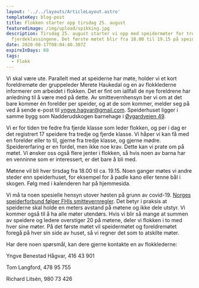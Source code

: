 ```yaml
---
layout: '../../layouts/ArticleLayout.astro'
templateKey: blog-post
title: Flokken starter opp tirsdag 25. august
featuredimage: /img/upload/spikking.jpg
description: Tirsdag 25. august starter vi opp med speidermøter for tredje- og
  fjerdeklassingene. Det første møtet blir fra 18.00 til 19.15 på speiderhuset.
date: 2020-08-17T08:04:40.307Z
expireInDays: 60
tags:
  - Flokk
---
```

Vi skal være ute. Parallelt med at speiderne har møte, holder vi et kort foreldremøte der gruppeleder Merete Haukedal og en av flokklederne informerer om arbeidet i flokken. Det er fint om iallfall de nye foreldrene har anledning til å være med på dette. Av smittevernhensyn ber vi om at det bare kommer én forelder per speider, og at de som kommer, melder seg på ved å sende e-post til yngve.hagvar@gmail.com. Speiderhuset ligger i samme bygg som Nadderudskogen barnehage i [Øygardveien 49](https://goo.gl/maps/jHbkfZtu8mDxiyXy8). 

Vi er for tiden tre fedre fra fjerde klasse som leder flokken, og per i dag er det registrert 17 speidere fra tredje og fjerde klasse. Vi håper vi kan få med en forelder eller to til, gjerne fra tredje klasse, og gjerne mødre. Speidererfaring er en fordel, men ikke noe krav. Dette kan vi prate om på møtet. Vi ønsker oss også flere jenter i flokken, så hvis noen av barna har en venninne som er interessert, er det bare å bli med.

Møtene vil bli hver tirsdag fra 18.00 til ca. 19.15. Noen ganger møtes vi andre steder enn speiderhuset, for eksempel for å padle kano eller tenne bål i skogen. Følg med i kalenderen har på hjemmesida.

Vi må ta noen spesielle hensyn utover høsten på grunn av covid-19. [Norges speiderforbund følger FHIs smittevernregler](https://speiding.no/nyhetsarkiv/rad-og-tips-til-fysiske-og-digitale-speideraktiviteter-fra-norges-speiderforbund-0). Det betyr i praksis at speiderne skal holde en meters avstand på møtene og ikke dele utstyr. Vi kommer også til å ha alle møter utendørs. Hvis vi blir så mange at summen av speidere og ledere overstiger 20 på møtene, deler vi flokken i to med hver sine møter. På det første møtet vil speidermøtet og foreldremøtet foregå på hver sin side av huset, så vi regner det som to atskilte møter.

Har dere noen spørsmål, kan dere gjerne kontakte en av flokklederne:

Yngve Benestad Hågvar, 416 43 901

Tom Langford, 478 95 755

Richard Litsén, 980 73 426